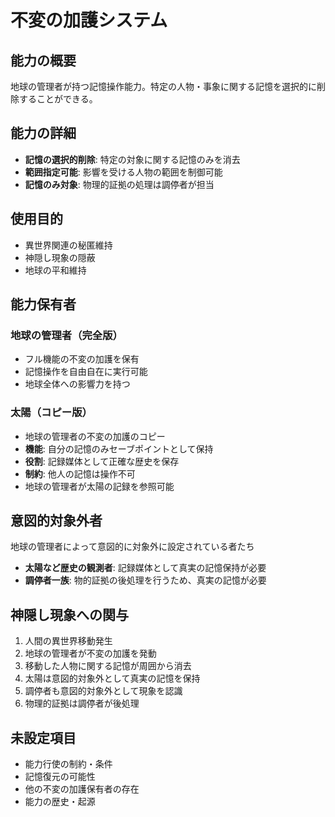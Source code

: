 # 不変の加護システム

## 能力の概要
地球の管理者が持つ記憶操作能力。特定の人物・事象に関する記憶を選択的に削除することができる。

## 能力の詳細
- **記憶の選択的削除**: 特定の対象に関する記憶のみを消去
- **範囲指定可能**: 影響を受ける人物の範囲を制御可能
- **記憶のみ対象**: 物理的証拠の処理は調停者が担当

## 使用目的
- 異世界関連の秘匿維持
- 神隠し現象の隠蔽
- 地球の平和維持

## 能力保有者

### 地球の管理者（完全版）
- フル機能の不変の加護を保有
- 記憶操作を自由自在に実行可能
- 地球全体への影響力を持つ

### 太陽（コピー版）
- 地球の管理者の不変の加護のコピー
- **機能**: 自分の記憶のみセーブポイントとして保持
- **役割**: 記録媒体として正確な歴史を保存
- **制約**: 他人の記憶は操作不可
- 地球の管理者が太陽の記録を参照可能

## 意図的対象外者
地球の管理者によって意図的に対象外に設定されている者たち

- **太陽など歴史の観測者**: 記録媒体として真実の記憶保持が必要
- **調停者一族**: 物的証拠の後処理を行うため、真実の記憶が必要

## 神隠し現象への関与
1. 人間の異世界移動発生
2. 地球の管理者が不変の加護を発動
3. 移動した人物に関する記憶が周囲から消去
4. 太陽は意図的対象外として真実の記憶を保持
5. 調停者も意図的対象外として現象を認識
6. 物理的証拠は調停者が後処理

## 未設定項目
- 能力行使の制約・条件
- 記憶復元の可能性
- 他の不変の加護保有者の存在
- 能力の歴史・起源
